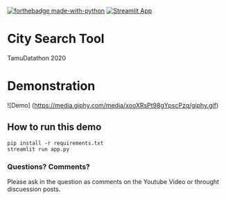 
[![forthebadge made-with-python](http://ForTheBadge.com/images/badges/made-with-python.svg)](https://www.python.org/)
[![Streamlit App](https://static.streamlit.io/badges/streamlit_badge_black_white.svg)](https://share.streamlit.io/yourGitHubName/yourRepo/yourApp/)

# City Search Tool
TamuDatathon 2020



# Demonstration
![Demo] (https://media.giphy.com/media/xooXRsPt98gYpscPzq/giphy.gif)

## How to run this demo
```
pip install -r requirements.txt
streamlit run app.py
```

### Questions? Comments?

Please ask in the question as comments on the Youtube Video or throught discuession posts.
